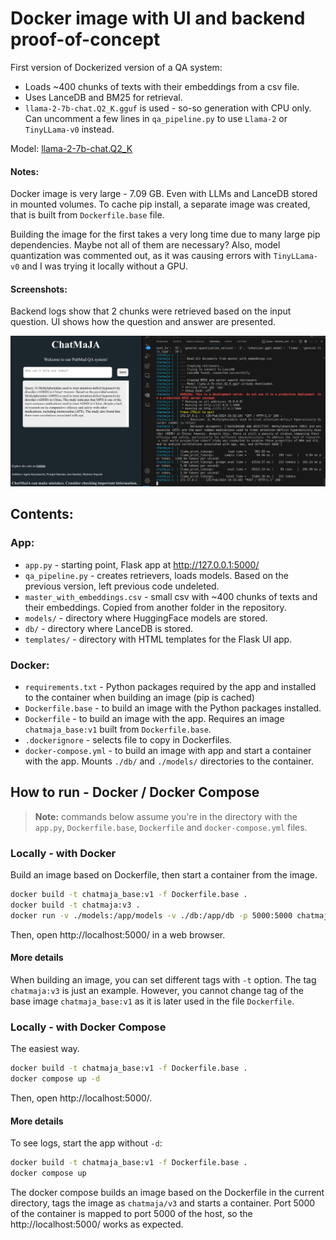 # Docker image with UI and backend proof-of-concept

First version of Dockerized version of a QA system: 
- Loads ~400 chunks of texts with their embeddings from a csv file.
- Uses LanceDB and BM25 for retrieval. 
- `llama-2-7b-chat.Q2_K.gguf` is used - so-so generation with CPU only. Can uncomment a few lines in `qa_pipeline.py` to use `Llama-2` or `TinyLLama-v0` instead.


Model: [llama-2-7b-chat.Q2_K](https://huggingface.co/TheBloke/Llama-2-7B-Chat-GGUF/blob/main/llama-2-7b-chat.Q2_K.gguf)

#### Notes:

Docker image is very large - 7.09 GB. Even with LLMs and LanceDB stored in mounted volumes. To cache pip install, a separate image was created, that is built from `Dockerfile.base` file.

Building the image for the first takes a very long time due to many large pip dependencies. Maybe not all of them are necessary? Also, model quantization was commented out, as it was causing errors with `TinyLLama-v0` and I was trying it locally without a GPU.

#### Screenshots:


Backend logs show that 2 chunks were retrieved based on the input question. UI shows how the question and answer are presented.

![Screenshot of logs and UI](Screenshot.png)


## Contents:

### App:
- `app.py` - starting point, Flask app at http://127.0.0.1:5000/
- `qa_pipeline.py` - creates retrievers, loads models. Based on the previous version, left previous code undeleted. 
- `master_with_embeddings.csv` - small csv with ~400 chunks of texts and their embeddings. Copied from another folder in the repository.
- `models/` - directory where HuggingFace models are stored.
- `db/` - directory where LanceDB is stored.
- `templates/` - directory with HTML templates for the Flask UI app.

### Docker:
- `requirements.txt` - Python packages required by the app and installed to the container when building an image (pip is cached)
- `Dockerfile.base` - to build an image with the Python packages installed.
- `Dockerfile` - to build an image with the app. Requires an image `chatmaja_base:v1` built from `Dockerfile.base`.
- `.dockerignore` - selects file to copy in Dockerfiles.
- `docker-compose.yml` - to build an image with app and start a container with the app. Mounts `./db/` and `./models/` directories to the container. 


## How to run - Docker / Docker Compose

> **Note:** commands below assume you're in the directory with the `app.py`, `Dockerfile.base`, `Dockerfile` and `docker-compose.yml` files.

### Locally - with Docker

Build an image based on Dockerfile, then start a container from the image.

```bash
docker build -t chatmaja_base:v1 -f Dockerfile.base .
docker build -t chatmaja:v3 .
docker run -v ./models:/app/models -v ./db:/app/db -p 5000:5000 chatmaja:v3 
```

Then, open http://localhost:5000/ in a web browser.

#### More details

When building an image, you can set different tags with `-t` option. The tag `chatmaja:v3` is just an example. However, you cannot change tag of the base image `chatmaja_base:v1` as it is later used in the file `Dockerfile`.

### Locally - with Docker Compose

The easiest way.

```bash
docker build -t chatmaja_base:v1 -f Dockerfile.base .
docker compose up -d
```

Then, open http://localhost:5000/.

#### More details

To see logs, start the app without `-d`:
```bash
docker build -t chatmaja_base:v1 -f Dockerfile.base .
docker compose up
```

The docker compose builds an image based on the Dockerfile in the current directory, tags the image as `chatmaja/v3` and starts a container. Port 5000 of the container is mapped to port 5000 of the host, so the http://localhost:5000/ works as expected.
